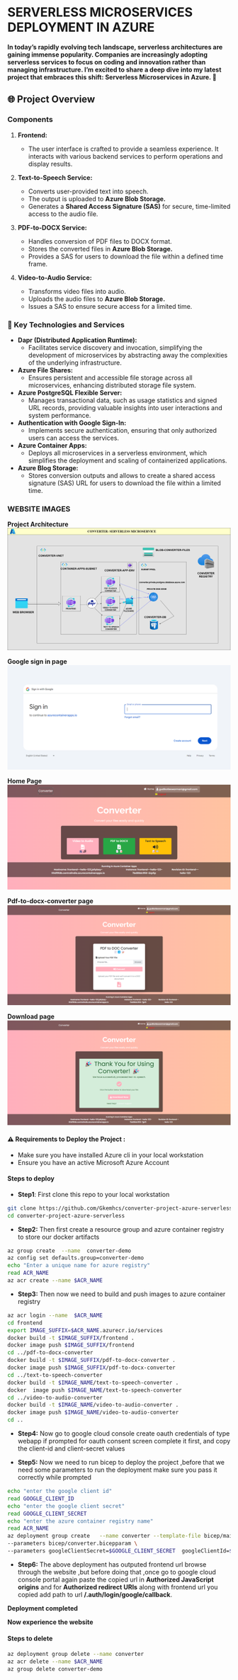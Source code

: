 # SERVERLESS MICROSERVICES DEPLOYMENT IN AZURE
**In today’s rapidly evolving tech landscape, serverless architectures are gaining immense popularity. Companies are increasingly adopting serverless services to focus on coding and innovation rather than managing infrastructure. I’m excited to share a deep dive into my latest project that embraces this shift: Serverless Microservices in Azure. 🌟**

## 🌐 Project Overview

### Components
1. **Frontend:**
   - The user interface is crafted to provide a seamless experience. It interacts with various backend services to perform operations and display results.

2. **Text-to-Speech Service:**
    - Converts user-provided text into speech.
    - The output is uploaded to **Azure Blob Storage.**
    - Generates a **Shared Access Signature (SAS)** for secure, time-limited access to the audio file.

3. **PDF-to-DOCX Service:**
    - Handles conversion of PDF files to DOCX format.
    - Stores the converted files in **Azure Blob Storage.**
    - Provides a SAS for users to download the file within a defined time frame.

4. **Video-to-Audio Service:**
    - Transforms video files into audio.
    - Uploads the audio files to **Azure Blob Storage.**
    - Issues a SAS to ensure secure access for a limited time.

### 🔧 Key Technologies and Services
-  **Dapr (Distributed Application Runtime):**
    - Facilitates service discovery and invocation, simplifying the development of microservices by abstracting away the complexities of the underlying infrastructure.
- **Azure File Shares:**
    - Ensures persistent and accessible file storage across all microservices, enhancing distributed storage file system.
- **Azure PostgreSQL Flexible Server:**
    -   Manages transactional data, such as usage statistics and signed URL records, providing valuable insights into user interactions and system performance.
- **Authentication with Google Sign-In:**
    - Implements secure authentication, ensuring that only authorized users can access the services.
- **Azure Container Apps:**
    - Deploys all microservices in a serverless environment, which simplifies the deployment and scaling of containerized applications.
- **Azure Blog Storage:**
    - Stores conversion outputs and allows to create a shared access signature (SAS) URL for users to download the file within a limited time.

### WEBSITE IMAGES
**Project Architecture**
!["project-architecture"](./images/azure-architecture.jpg)

**Google sign in page**
!["google-signin-prompt'](./images/google-signin.png)

**Home Page**
!["home page"](./images/homepage-png.png)

**Pdf-to-docx-converter page**
!["pdf-to-docx-converter page"](./images/pdf-to-doc.png)

**Download page**
!["download page"](./images/Download-page.png)

#### ⚠️ Requirements to Deploy the Project :

   - Make sure you have installed  Azure cli in your local workstation
   - Ensure you have an active  Microsoft Azure  Account




#### Steps to deploy 
- **Step1**: First clone this repo to your local workstation 
```bash
git clone https://github.com/Gkemhcs/converter-project-azure-serverless.git
cd converter-project-azure-serverless
```
- **Step2:** Then first create a resource group and azure container registry to store our docker artifacts 
```bash
az group create  --name  converter-demo
az config set defaults.group=converter-demo
echo "Enter a unique name for azure registry"
read ACR_NAME
az acr create --name $ACR_NAME
```

- **Step3:** Then now we need to build and push images to azure container registry
```bash
az acr login --name  $ACR_NAME
cd frontend 
export IMAGE_SUFFIX=$ACR_NAME.azurecr.io/services
docker build -t $IMAGE_SUFFIX/frontend .
docker image push $IMAGE_SUFFIX/frontend 
cd ../pdf-to-docx-converter
docker build -t $IMAGE_SUFFIX/pdf-to-docx-converter .
docker image push $IMAGE_SUFFIX/pdf-to-docx-converter
cd ../text-to-speech-converter
docker build -t $IMAGE_NAME/text-to-speech-converter .
docker  image push $IMAGE_NAME/text-to-speech-converter
cd ../video-to-audio-converter
docker build -t $IMAGE_NAME/video-to-audio-converter .
docker image push $IMAGE_NAME/video-to-audio-converter
cd ..
```

- **Step4:** Now go to google cloud console create oauth credentials of type webapp if prompted for oauth consent screen complete it first, and copy the client-id and client-secret values

- **Step5:** Now we need to run bicep to deploy the project ,before that we need some parameters to run the deployment make sure you pass it correctly while prompted
```bash
echo "enter the google client id"
read GOOGLE_CLIENT_ID
echo "enter the google client secret"
read GOOGLE_CLIENT_SECRET
echo "enter the azure container registry name"
read ACR_NAME 
az deployment group create   --name converter --template-file bicep/main.bicep   \
--parameters bicep/converter.bicepparam \
--parameters googleClientSecret=$GOOGLE_CLIENT_SECRET  googleClientId=$GOOGLE_CLIENT_ID acrName=$ACR_NAME
```

- **Step6:** The above deployment has outputed  frontend url browse through the website ,but before  doing that  ,once go to google cloud console portal again paste the copied url in   **Authorized JavaScript origins** and for **Authorized redirect URIs** along with frontend url you copied add path to url **/.auth/login/google/callback**.

 
**Deployment completed**

**Now experience the website**
####  Steps to delete

```bash
az deployment group delete --name converter 
az acr delete --name $ACR_NAME
az group delete converter-demo 
```
